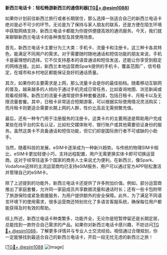 **新西兰电话卡：轻松畅游新西兰的通信利器[[TG💪+ @esim1088](https://t.me/s/esim1088)]**

如果你计划前往新西兰旅行或者长期居住，那么选择一张适合自己的新西兰电话卡绝对是必不可少的环节。无论是为了保持与家人朋友的联系，还是方便在陌生环境中获取网络支持，新西兰电话卡都能为你提供便捷高效的通讯服务。今天，我们就来聊聊新西兰电话卡的各种类型及其使用场景。

首先，新西兰电话卡主要分为三大类：手机卡、流量卡和注册卡。这三种卡各具特色，能满足不同用户的需求。对于需要随时随地通话和短信功能的朋友来说，手机卡是最理想的选择。它不仅支持基本的语音通话和短信发送，还能让你享受到稳定的网络连接。比如，新西兰本地运营商Spark提供的手机卡，覆盖范围广，信号稳定，在城市和乡村地区都能保证良好的通话质量。

其次，如果你的主要需求是上网，那么流量卡会是你的最佳拍档。随着移动互联网的普及，越来越多的人倾向于通过手机完成日常任务，比如查询地图、浏览新闻或观看视频等。新西兰的流量卡通常提供多种套餐选择，包括日租卡、月租卡以及无限流量套餐。其中，日租卡非常适合短期游客，可以根据实际使用情况灵活购买；而月租卡则更适合需要长期上网的人群，性价比高且无需频繁充值。

最后，还有一种专门用于注册服务的注册卡。这类卡片的主要用途是帮助用户完成某些在线平台的实名认证，比如社交媒体账号、银行账户或其他需要验证身份的服务。虽然这类卡不具备通话和短信功能，但它们却是国际旅行者不可或缺的小助手。

当然，随着科技的发展，eSIM卡逐渐成为一种新兴趋势。与传统的物理SIM卡相比，eSIM卡更加轻便小巧，支持远程配置，用户无需更换实体卡即可切换运营商。这对于经常往返多个国家的商务人士来说尤为便利。在新西兰，像Spark、Vodafone这样的主流运营商均已支持eSIM服务，用户可以通过官方APP轻松激活并管理自己的eSIM卡。

除了上述提到的功能外，新西兰电话卡还提供了许多附加价值。例如，部分运营商推出了家庭套餐，允许同一家庭成员共享数据流量和通话时长；还有一些卡包附带了旅游保险或紧急救援服务，为用户提供额外的安全保障。此外，为了满足不同语言环境下的使用需求，很多运营商还特别优化了多语言客服系统，确保每位用户都能获得及时有效的帮助。

综上所述，新西兰电话卡种类繁多，功能齐全，无论你是短暂停留还是长期定居，总能找到一款符合自己需求的产品。如果你对新西兰电话卡感兴趣，不妨访问[TG💪+ @esim1088](https://t.me/s/esim1088)，了解更多详情并与专业人士交流经验。相信通过合理规划，你一定能够找到最适合自己的新西兰电话卡，开启一段无忧无虑的新西兰之旅！

[[TG💪+ @esim1088](https://t.me/s/esim1088) ![Image](https://i.postimg.cc/4NQfJmqS/Snipaste-2025-05-13-00-14-12.png)]